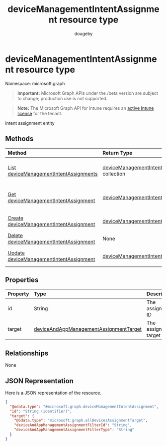 ﻿---
title: "deviceManagementIntentAssignment resource type"
description: "Intent assignment entity"
author: "dougeby"
localization_priority: Normal
ms.prod: "intune"
doc_type: resourcePageType
---

# deviceManagementIntentAssignment resource type

Namespace: microsoft.graph

> **Important:** Microsoft Graph APIs under the /beta version are subject to change; production use is not supported.

> **Note:** The Microsoft Graph API for Intune requires an [active Intune license](https://go.microsoft.com/fwlink/?linkid=839381) for the tenant.

Intent assignment entity

## Methods

| Method                                                                                                           | Return Type                                                                                                         | Description                                                                                                                                                |
| :--------------------------------------------------------------------------------------------------------------- | :------------------------------------------------------------------------------------------------------------------ | :--------------------------------------------------------------------------------------------------------------------------------------------------------- |
| [List deviceManagementIntentAssignments](../api/intune-deviceintent-devicemanagementintentassignment-list.md)    | [deviceManagementIntentAssignment](../resources/intune-deviceintent-devicemanagementintentassignment.md) collection | List properties and relationships of the [deviceManagementIntentAssignment](../resources/intune-deviceintent-devicemanagementintentassignment.md) objects. |
| [Get deviceManagementIntentAssignment](../api/intune-deviceintent-devicemanagementintentassignment-get.md)       | [deviceManagementIntentAssignment](../resources/intune-deviceintent-devicemanagementintentassignment.md)            | Read properties and relationships of the [deviceManagementIntentAssignment](../resources/intune-deviceintent-devicemanagementintentassignment.md) object.  |
| [Create deviceManagementIntentAssignment](../api/intune-deviceintent-devicemanagementintentassignment-create.md) | [deviceManagementIntentAssignment](../resources/intune-deviceintent-devicemanagementintentassignment.md)            | Create a new [deviceManagementIntentAssignment](../resources/intune-deviceintent-devicemanagementintentassignment.md) object.                              |
| [Delete deviceManagementIntentAssignment](../api/intune-deviceintent-devicemanagementintentassignment-delete.md) | None                                                                                                                | Deletes a [deviceManagementIntentAssignment](../resources/intune-deviceintent-devicemanagementintentassignment.md).                                        |
| [Update deviceManagementIntentAssignment](../api/intune-deviceintent-devicemanagementintentassignment-update.md) | [deviceManagementIntentAssignment](../resources/intune-deviceintent-devicemanagementintentassignment.md)            | Update the properties of a [deviceManagementIntentAssignment](../resources/intune-deviceintent-devicemanagementintentassignment.md) object.                |

## Properties

| Property | Type                                                                                                           | Description           |
| :------- | :------------------------------------------------------------------------------------------------------------- | :-------------------- |
| id       | String                                                                                                         | The assignment ID     |
| target   | [deviceAndAppManagementAssignmentTarget](../resources/intune-shared-deviceandappmanagementassignmenttarget.md) | The assignment target |

## Relationships

None

## JSON Representation

Here is a JSON representation of the resource.

<!-- {
  "blockType": "resource",
  "keyProperty": "id",
  "@odata.type": "microsoft.graph.deviceManagementIntentAssignment"
}
-->

```json
{
  "@odata.type": "#microsoft.graph.deviceManagementIntentAssignment",
  "id": "String (identifier)",
  "target": {
    "@odata.type": "microsoft.graph.allDevicesAssignmentTarget",
    "deviceAndAppManagementAssignmentFilterId": "String",
    "deviceAndAppManagementAssignmentFilterType": "String"
  }
}
```
